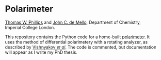 # Polarimeter
[Thomas W. Phillips](http://www.imperial.ac.uk/people/thomas.phillips07) and [John C. de Mello](http://www.imperial.ac.uk/people/j.demello), Department of Chemistry, Imperial College London.

This repository contains the Python code for a home-built [polarimeter](https://en.wikipedia.org/wiki/Polarimeter). It uses the method of differential polarimetery with a rotating analyzer, as described by [Vishnyakov _et al_](http://dx.doi.org/10.1364/JOT.78.000124). The code is commented, but documentation will appear as I write my PhD thesis.
